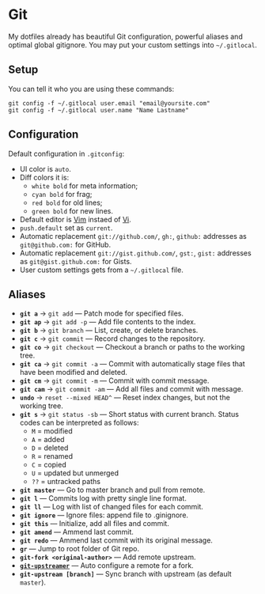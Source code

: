# Git

My dotfiles already has beautiful Git configuration, powerful aliases and optimal global gitignore. You may put your custom settings into `~/.gitlocal`.

## Setup

You can tell it who you are using these commands:

```
git config -f ~/.gitlocal user.email "email@yoursite.com"
git config -f ~/.gitlocal user.name "Name Lastname"
```

## Configuration

Default configuration in `.gitconfig`:

* UI color is `auto`.
* Diff colors it is:
  * `white bold` for meta information;
  * `cyan bold` for frag;
  * `red bold` for old lines;
  * `green bold` for new lines.
* Default editor is [Vim](http://www.vim.org/) instaed of [Vi](http://www.tutorialspoint.com/unix/unix-vi-editor.htm).
* `push.default` set as `current`.
* Automatic replacement `git://github.com/`, `gh:`, `github:` addresses as `git@github.com:` for GitHub.
* Automatic replacement `git://gist.github.com/`, `gst:`, `gist:` addresses as `git@gist.github.com:` for Gists.
* User custom settings gets from a `~/.gitlocal` file.

## Aliases

* **`git a`** → `git add` — Patch mode for specified files.
* **`git ap`** → `git add -p` — Add file contents to the index.
* **`git b`** → `git branch` — List, create, or delete branches.
* **`git c`** → `git commit` — Record changes to the repository.
* **`git co`** → `git checkout` — Checkout a branch or paths to the working tree.
* **`git ca`** → `git commit -a` — Commit with automatically stage files that have been modified and deleted.
* **`git cm`** → `git commit -m` — Commit with commit message.
* **`git cam`** → `git commit -am` — Add all files and commit with message.
* **`undo`** → `reset --mixed HEAD^` — Reset index changes, but not the working tree.
* **`git s`** → `git status -sb` — Short status with current branch. Status codes can be interpreted as follows:
  * `M` = modified
  * `A` = added
  * `D` = deleted
  * `R` = renamed
  * `C` = copied
  * `U` = updated but unmerged
  * `??` = untracked paths
* **`git master`** — Go to master branch and pull from remote.
* **`git l`** — Commits log with pretty single line format.
* **`git ll`** — Log with list of changed files for each commit.
* **`git ignore`** — Ignore files: append file to .ginignore.
* **`git this`** — Initialize, add all files and commit.
* **`git amend`** — Ammend last commit.
* **`git redo`** — Ammend last commit with its original message.
* **`gr`** — Jump to root folder of Git repo.
* **`git-fork <original-author>`** — Add remote upstream.
* **[`git-upstreamer`](http://git.io/github-upstreamer)** — Auto configure a remote for a fork.
* **`git-upstream [branch]`** — Sync branch with upstream (as default `master`).
